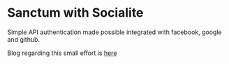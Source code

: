 # Sanctum with Socialite
Simple API authentication made possible integrated with facebook, google and github.

Blog regarding this small effort is [here](https://bipinmhz.medium.com/sanctum-with-socialite-api-authentication-via-social-networks-in-laravel-8-624cb1737e8)
